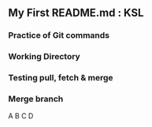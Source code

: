 ## My First README.md : KSL

### Practice of Git commands

### Working Directory

### Testing pull, fetch & merge

### Merge branch 

A
B
C
D